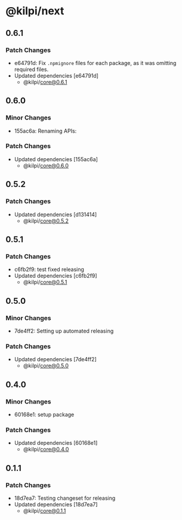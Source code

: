 # @kilpi/next

## 0.6.1

### Patch Changes

- e64791d: Fix `.npmignore` files for each package, as it was omitting required files.
- Updated dependencies [e64791d]
  - @kilpi/core@0.6.1

## 0.6.0

### Minor Changes

- 155ac6a: Renaming APIs:

### Patch Changes

- Updated dependencies [155ac6a]
  - @kilpi/core@0.6.0

## 0.5.2

### Patch Changes

- Updated dependencies [d131414]
  - @kilpi/core@0.5.2

## 0.5.1

### Patch Changes

- c6fb2f9: test fixed releasing
- Updated dependencies [c6fb2f9]
  - @kilpi/core@0.5.1

## 0.5.0

### Minor Changes

- 7de4ff2: Setting up automated releasing

### Patch Changes

- Updated dependencies [7de4ff2]
  - @kilpi/core@0.5.0

## 0.4.0

### Minor Changes

- 60168e1: setup package

### Patch Changes

- Updated dependencies [60168e1]
  - @kilpi/core@0.4.0

## 0.1.1

### Patch Changes

- 18d7ea7: Testing changeset for releasing
- Updated dependencies [18d7ea7]
  - @kilpi/core@0.1.1
